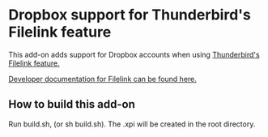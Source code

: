 # Dropbox support for Thunderbird's Filelink feature

This add-on adds support for Dropbox accounts when using [Thunderbird's Filelink
feature.](https://support.mozillamessaging.com/kb/filelink-large-attachments)

[Developer documentation for Filelink can be found here.](https://developer.mozilla.org/en/Thunderbird/Filelink_Providers)

## How to build this add-on

Run build.sh, (or sh build.sh). The .xpi will be created in the root directory.
